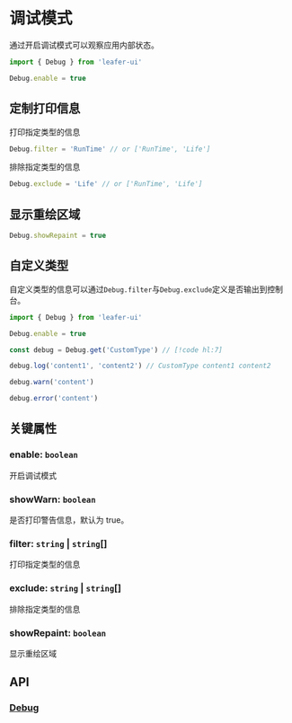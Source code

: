 # 调试模式

通过开启调试模式可以观察应用内部状态。

```ts
import { Debug } from 'leafer-ui'

Debug.enable = true
```

## 定制打印信息

打印指定类型的信息

```ts
Debug.filter = 'RunTime' // or ['RunTime', 'Life']
```

排除指定类型的信息

```ts
Debug.exclude = 'Life' // or ['RunTime', 'Life']
```

## 显示重绘区域

```ts
Debug.showRepaint = true
```

## 自定义类型

自定义类型的信息可以通过`Debug.filter`与`Debug.exclude`定义是否输出到控制台。

```ts
import { Debug } from 'leafer-ui'

Debug.enable = true

const debug = Debug.get('CustomType') // [!code hl:7]

debug.log('content1', 'content2') // CustomType content1 content2

debug.warn('content')

debug.error('content')
```

## 关键属性

### enable: `boolean`

开启调试模式

### showWarn: `boolean`

是否打印警告信息，默认为 true。

### filter: `string` | `string`[]

打印指定类型的信息

### exclude: `string` | `string`[]

排除指定类型的信息

### showRepaint: `boolean`

显示重绘区域

## API

### [Debug](/api/classes/Debug.md)
